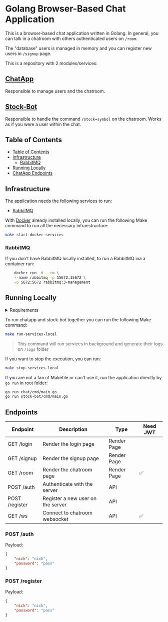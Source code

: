 # Golang Browser-Based Chat Application

This is a browser-based chat application written in Golang. In general, you can talk in a chatroom with others authenticated users on `/room`.

The "database" users is managed in memory and you can register new users in `/signup` page.

This is a repository with 2 modules/services:

## [ChatApp](./chat/)
Responsible to manage users and the chatroom.

## [Stock-Bot](./stock-bot/)
Responsible to handle the command `/stock=symbol` on the chatroom. Works as if you were a user within the chat.

## Table of Contents

- [Table of Contents](#table-of-contents)
- [Infrastructure](#infrastructure)
    - [RabbitMQ](#rabbitmq)
- [Running Locally](#running-localy)
- [ChatApp Endpoints](#Endpoints)


## Infrastructure
The application needs the following services to run:
- [RabbitMQ](https://www.rabbitmq.com/)

With [Docker](https://www.docker.com/products/docker-desktop/) already installed locally, you can run the following Make command to run all the necessary infraestructure:

```bash
make start-docker-services
```

### RabbitMQ
If you don't have RabbitMQ locally installed, to run a RabbitMQ ina a container run:
```bash
	docker run -d --rm \ 
    --name rabbitmq -p 15672:15672 \
    -p 5672:5672 rabbitmq:3-management
```

## Running Locally

<details>
<summary>Requirements</summary>

- [Golang: 1.18](https://go.dev/dl/)
- [Docker (only to run rabbitmq container)](https://www.docker.com/products/docker-desktop/) 


</details>

To run chatapp and stock-bot together you can run the following Make command:
```bash
make run-services-local
```
> This command will run services in background and generate their logs on `/logs` folder

If you want to stop the execution, you can run:
```bash
make stop-services-local
```
If you are not a fan of Makefile or can't use it, run the application directly by `go run` in root folder:
```bash
go run chat/cmd/main.go
go run stock-bot/cmd/main.go
```
## Endpoints
| Endpoint | Description | Type | Need JWT |
|---       |---          |---   |---   
| GET /login | Render the login page | Render Page |  |
| GET /signup | Render the signup page | Render Page | |
| GET /room | Render the chatroom page | Render Page | :white_check_mark: 
| POST /auth | Authenticate with the server | API |  |
| POST /register | Register a new user on the server | API | |
| GET /ws | Connect to chatroom websocket | API | :white_check_mark: |


### POST /auth
Payload:
```json
{
    "nick": "nick",
    "password": "pass"
}
```

### POST /register
Payload:
```json
{
    "nick": "nick",
    "password": "pass"
}
```